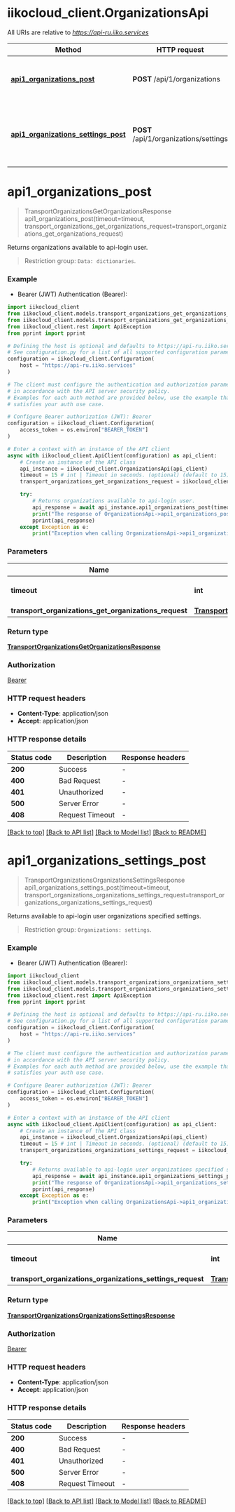 # iikocloud_client.OrganizationsApi

All URIs are relative to *https://api-ru.iiko.services*

Method | HTTP request | Description
------------- | ------------- | -------------
[**api1_organizations_post**](OrganizationsApi.md#api1_organizations_post) | **POST** /api/1/organizations | Returns organizations available to api-login user.
[**api1_organizations_settings_post**](OrganizationsApi.md#api1_organizations_settings_post) | **POST** /api/1/organizations/settings | Returns available to api-login user organizations specified settings.


# **api1_organizations_post**
> TransportOrganizationsGetOrganizationsResponse api1_organizations_post(timeout=timeout, transport_organizations_get_organizations_request=transport_organizations_get_organizations_request)

Returns organizations available to api-login user.



 > Restriction group: `Data: dictionaries`.

### Example

* Bearer (JWT) Authentication (Bearer):

```python
import iikocloud_client
from iikocloud_client.models.transport_organizations_get_organizations_request import TransportOrganizationsGetOrganizationsRequest
from iikocloud_client.models.transport_organizations_get_organizations_response import TransportOrganizationsGetOrganizationsResponse
from iikocloud_client.rest import ApiException
from pprint import pprint

# Defining the host is optional and defaults to https://api-ru.iiko.services
# See configuration.py for a list of all supported configuration parameters.
configuration = iikocloud_client.Configuration(
    host = "https://api-ru.iiko.services"
)

# The client must configure the authentication and authorization parameters
# in accordance with the API server security policy.
# Examples for each auth method are provided below, use the example that
# satisfies your auth use case.

# Configure Bearer authorization (JWT): Bearer
configuration = iikocloud_client.Configuration(
    access_token = os.environ["BEARER_TOKEN"]
)

# Enter a context with an instance of the API client
async with iikocloud_client.ApiClient(configuration) as api_client:
    # Create an instance of the API class
    api_instance = iikocloud_client.OrganizationsApi(api_client)
    timeout = 15 # int | Timeout in seconds. (optional) (default to 15)
    transport_organizations_get_organizations_request = iikocloud_client.TransportOrganizationsGetOrganizationsRequest() # TransportOrganizationsGetOrganizationsRequest |  (optional)

    try:
        # Returns organizations available to api-login user.
        api_response = await api_instance.api1_organizations_post(timeout=timeout, transport_organizations_get_organizations_request=transport_organizations_get_organizations_request)
        print("The response of OrganizationsApi->api1_organizations_post:\n")
        pprint(api_response)
    except Exception as e:
        print("Exception when calling OrganizationsApi->api1_organizations_post: %s\n" % e)
```



### Parameters


Name | Type | Description  | Notes
------------- | ------------- | ------------- | -------------
 **timeout** | **int**| Timeout in seconds. | [optional] [default to 15]
 **transport_organizations_get_organizations_request** | [**TransportOrganizationsGetOrganizationsRequest**](TransportOrganizationsGetOrganizationsRequest.md)|  | [optional] 

### Return type

[**TransportOrganizationsGetOrganizationsResponse**](TransportOrganizationsGetOrganizationsResponse.md)

### Authorization

[Bearer](../README.md#Bearer)

### HTTP request headers

 - **Content-Type**: application/json
 - **Accept**: application/json

### HTTP response details

| Status code | Description | Response headers |
|-------------|-------------|------------------|
**200** | Success |  -  |
**400** | Bad Request |  -  |
**401** | Unauthorized |  -  |
**500** | Server Error |  -  |
**408** | Request Timeout |  -  |

[[Back to top]](#) [[Back to API list]](../README.md#documentation-for-api-endpoints) [[Back to Model list]](../README.md#documentation-for-models) [[Back to README]](../README.md)

# **api1_organizations_settings_post**
> TransportOrganizationsOrganizationsSettingsResponse api1_organizations_settings_post(timeout=timeout, transport_organizations_organizations_settings_request=transport_organizations_organizations_settings_request)

Returns available to api-login user organizations specified settings.



 > Restriction group: `Organizations: settings`.

### Example

* Bearer (JWT) Authentication (Bearer):

```python
import iikocloud_client
from iikocloud_client.models.transport_organizations_organizations_settings_request import TransportOrganizationsOrganizationsSettingsRequest
from iikocloud_client.models.transport_organizations_organizations_settings_response import TransportOrganizationsOrganizationsSettingsResponse
from iikocloud_client.rest import ApiException
from pprint import pprint

# Defining the host is optional and defaults to https://api-ru.iiko.services
# See configuration.py for a list of all supported configuration parameters.
configuration = iikocloud_client.Configuration(
    host = "https://api-ru.iiko.services"
)

# The client must configure the authentication and authorization parameters
# in accordance with the API server security policy.
# Examples for each auth method are provided below, use the example that
# satisfies your auth use case.

# Configure Bearer authorization (JWT): Bearer
configuration = iikocloud_client.Configuration(
    access_token = os.environ["BEARER_TOKEN"]
)

# Enter a context with an instance of the API client
async with iikocloud_client.ApiClient(configuration) as api_client:
    # Create an instance of the API class
    api_instance = iikocloud_client.OrganizationsApi(api_client)
    timeout = 15 # int | Timeout in seconds. (optional) (default to 15)
    transport_organizations_organizations_settings_request = iikocloud_client.TransportOrganizationsOrganizationsSettingsRequest() # TransportOrganizationsOrganizationsSettingsRequest |  (optional)

    try:
        # Returns available to api-login user organizations specified settings.
        api_response = await api_instance.api1_organizations_settings_post(timeout=timeout, transport_organizations_organizations_settings_request=transport_organizations_organizations_settings_request)
        print("The response of OrganizationsApi->api1_organizations_settings_post:\n")
        pprint(api_response)
    except Exception as e:
        print("Exception when calling OrganizationsApi->api1_organizations_settings_post: %s\n" % e)
```



### Parameters


Name | Type | Description  | Notes
------------- | ------------- | ------------- | -------------
 **timeout** | **int**| Timeout in seconds. | [optional] [default to 15]
 **transport_organizations_organizations_settings_request** | [**TransportOrganizationsOrganizationsSettingsRequest**](TransportOrganizationsOrganizationsSettingsRequest.md)|  | [optional] 

### Return type

[**TransportOrganizationsOrganizationsSettingsResponse**](TransportOrganizationsOrganizationsSettingsResponse.md)

### Authorization

[Bearer](../README.md#Bearer)

### HTTP request headers

 - **Content-Type**: application/json
 - **Accept**: application/json

### HTTP response details

| Status code | Description | Response headers |
|-------------|-------------|------------------|
**200** | Success |  -  |
**400** | Bad Request |  -  |
**401** | Unauthorized |  -  |
**500** | Server Error |  -  |
**408** | Request Timeout |  -  |

[[Back to top]](#) [[Back to API list]](../README.md#documentation-for-api-endpoints) [[Back to Model list]](../README.md#documentation-for-models) [[Back to README]](../README.md)

